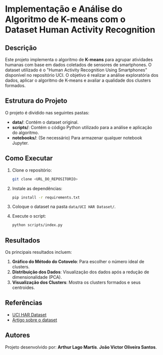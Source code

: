 # Implementação e Análise do Algoritmo de K-means com o Dataset Human Activity Recognition

## Descrição

Este projeto implementa o algoritmo de **K-means** para agrupar atividades humanas com base em dados coletados de sensores de smartphones. O dataset utilizado é o "Human Activity Recognition Using Smartphones" disponível no repositório UCI. O objetivo é realizar a análise exploratória dos dados, aplicar o algoritmo de K-means e avaliar a qualidade dos clusters formados.

## Estrutura do Projeto

O projeto é dividido nas seguintes pastas:

- **data/**: Contém o dataset original.
- **scripts/**: Contém o código Python utilizado para a análise e aplicação do algoritmo.
- **notebooks/**: (Se necessário) Para armazenar qualquer notebook Jupyter.
  
## Como Executar

1. Clone o repositório:
    ```bash
    git clone <URL_DO_REPOSITORIO>
    ```

2. Instale as dependências:
    ```bash
    pip install -r requirements.txt
    ```

3. Coloque o dataset na pasta `data/UCI HAR Dataset/`.

4. Execute o script:
    ```bash
    python scripts/index.py
    ```

## Resultados

Os principais resultados incluem:

1. **Gráfico do Método do Cotovelo**: Para escolher o número ideal de clusters.
2. **Distribuição dos Dados**: Visualização dos dados após a redução de dimensionalidade (PCA).
3. **Visualização dos Clusters**: Mostra os clusters formados e seus centroides.

## Referências

- [UCI HAR Dataset](https://archive.ics.uci.edu/ml/datasets/Human+Activity+Recognition+Using+Smartphones)
- [Artigo sobre o dataset](https://www.esann.org/sites/default/files/proceedings/legacy/es2013-84.pdf)

## Autores

Projeto desenvolvido por: 
**Arthur Lago Martis**.
**João Victor Oliveira Santos**.

